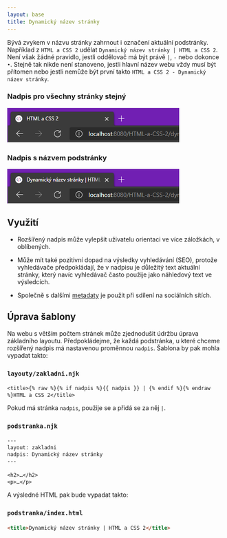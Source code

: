 ```yaml
---
layout: base
title: Dynamický název stránky
---
```


Bývá zvykem v názvu stránky zahrnout i označení aktuální podstránky. Například z `HTML a CSS 2` udělat `Dynamický název stránky | HTML a CSS 2`. Není však žádné pravidlo, jestli oddělovač má být právě `|`, `-` nebo dokonce `•`. Stejně tak nikde není stanoveno, jestli hlavní název webu vždy musí být přítomen nebo jestli nemůže být první takto `HTML a CSS 2 - Dynamický název stránky`.

### Nadpis pro všechny stránky stejný

![základní nadpis](static/screenshots/title-zakladni.png)

### Nadpis s názvem podstránky

![rozšířený nadpis](static/screenshots/title-rozsireny.png)

## Využití

- Rozšířený nadpis může vylepšit uživatelu orientaci ve více záložkách, v oblíbených.

- Může mít také pozitivní dopad na výsledky vyhledávání (SEO), protože vyhledávače předpokládají, že v nadpisu je důležitý text aktuální stránky, který navíc vyhledávač často použije jako náhledový text ve výsledcích.

- Společně s dalšími [metadaty](metadata) je použit při sdílení na sociálních sítích.

## Úprava šablony

Na webu s větším počtem stránek může zjednodušit údržbu úprava základního layoutu. Předpokládejme, že každá podstránka, u které chceme rozšířený nadpis má nastavenou proměnnou `nadpis`. Šablona by pak mohla vypadat takto:

### `layouty/zakladni.njk`

```liquid
<title>{% raw %}{% if nadpis %}{{ nadpis }} | {% endif %}{% endraw %}HTML a CSS 2</title>
```

Pokud má stránka `nadpis`, použije se a přidá se za něj `|`.

### `podstranka.njk`

```liquid
---
layout: zakladni
nadpis: Dynamický název stránky
---

<h2>…</h2>
<p>…</p>
```

A výsledné HTML pak bude vypadat takto:

### `podstranka/index.html`

```html
<title>Dynamický název stránky | HTML a CSS 2</title>
```
